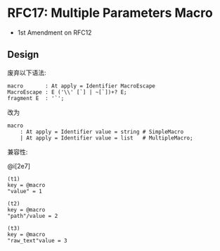 RFC17: Multiple Parameters Macro
================================

- 1st Amendment on RFC12

## Design

废弃以下语法:

```antlr
macro       : At apply = Identifier MacroEscape
MacroEscape : E ('\\' [`] | ~[`])+? E;
fragment E  : '`';
```

改为

```antlr
macro
    : At apply = Identifier value = string # SimpleMacro
    | At apply = Identifier value = list   # MultipleMacro;
```

兼容性:

@i[2e7]

```arc
(t1)
key = @macro
"value" = 1

(t2)
key = @macro
"path"/value = 2

(t3)
key = @macro
"raw_text"value = 3
```